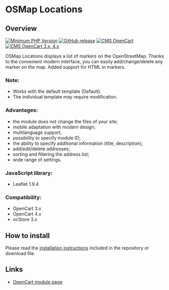 <!DOCTYPE html>
<html lang="en">
<head></head>
<body>
    <h1>OSMap Locations</h1>
    <h2>Overview</h2>
    <p>
        <a href="https://php.net/" rel="nofollow"><img src="https://img.shields.io/badge/php->=7.3-8892bf?style=flat-square" alt="Minimum PHP Version"></a>
        <a href="https://php.net/" rel="nofollow"><img src="https://img.shields.io/badge/release-v1.0.0-0d7fc0" alt="GitHub release"></a>
        <a href="https://php.net/" rel="nofollow"><img src="https://img.shields.io/badge/cms-opencart-2bbdec" alt="CMS OpenCart"></a>
        <a href="https://php.net/" rel="nofollow"><img src="https://img.shields.io/badge/opencart-3.x, 4.x-2bbdec" alt="CMS OpenCart 3.x, 4.x"></a>
    </p>
    <p>OSMap Locations displays a list of markers on the OpenStreetMap. Thanks to the convenient modern interface, you can easily add/change/delete any marker on the map. Added support for HTML in markers.</p>
    <h3>Note:</h3>
    <p>
        <ul>
            <li>Works with the default template (Default).</li>
            <li>The individual template may require modification.</li>
        </ul>
    </p>
    <h3>Advantages:</h3>
    <p>
        <ul>
            <li>the module does not change the files of your site;</li>
            <li>mobile adaptation with modern design;</li>
            <li>multilanguage support;</li>
            <li>possibility to specify module ID;</li>
            <li>the ability to specify additional information (title, description);</li>
            <li>add/edit/delete addresses;</li>
            <li>sorting and filtering the address list;</li>
            <li>wide range of settings.</li>
        </ul>
    </p>
    <h3>JavaScript library:</h3>
    <p>
        <ul>
            <li>Leaflet 1.9.4</li>
        </ul>
    </p>
    <h3>Compatibility:</h3>
    <p>
        <ul>
            <li>OpenCart 3.x</li>
            <li>OpenCart 4.x</li>
            <li>ocStore 3.x</li>
        </ul>
    </p>
    <h2>How to install</h2>
    <p>Please read the <a href="/INSTALL.md">installation instructions</a> included in the repository or download file.</p>
    <h2>Links</h2>
    <p>
        <ul>
            <li>
                <a href="https://www.opencart.com/index.php?route=marketplace/extension/info&extension_id=46489" rel="nofollow">OpenCart module page</a>
            </li>
        </ul>
    </p>
</body>
</html>
